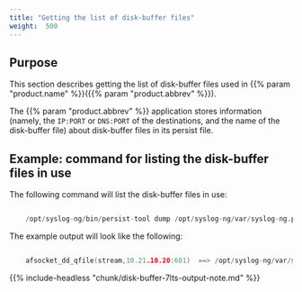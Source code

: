```yaml
---
title: "Getting the list of disk-buffer files"
weight:  500
---
```

<!-- DISCLAIMER: This file is based on the syslog-ng Open Source Edition documentation https://github.com/balabit/syslog-ng-ose-guides/commit/2f4a52ee61d1ea9ad27cb4f3168b95408fddfdf2 and is used under the terms of The syslog-ng Open Source Edition Documentation License. The file has been modified by Axoflow. -->

## Purpose

This section describes getting the list of disk-buffer files used in {{% param "product.name" %}}({{% param "product.abbrev" %}}).

The {{% param "product.abbrev" %}} application stores information (namely, the `IP:PORT` or `DNS:PORT` of the destinations, and the name of the disk-buffer file) about disk-buffer files in its persist file.


## Example: command for listing the disk-buffer files in use

The following command will list the disk-buffer files in use:

```c

    /opt/syslog-ng/bin/persist-tool dump /opt/syslog-ng/var/syslog-ng.persist/var/lib/syslog-ng/syslog-ng.persist | awk -F '["=]' '/(qfile\(|\.queue)/ { gsub(/[ \t]+/, "", $5); gsub(/^[0-9A-Fa-f]{8}/, "", $5); "echo "$5"|xxd -r -p"|& getline QUEUE; printf("%s ==> %s\n",$1,QUEUE)}'

```

The example output will look like the following:

```c

    afsocket_dd_qfile(stream,10.21.10.20:601)  ==> /opt/syslog-ng/var/syslog-ng-00000.rqf

```

{{% include-headless "chunk/disk-buffer-7lts-output-note.md" %}}

